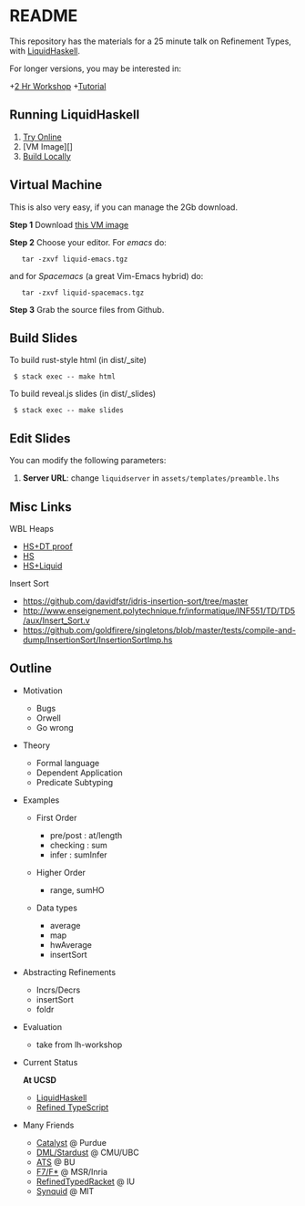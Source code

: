 README
======

This repository has the materials for a 25 minute talk on Refinement Types,
with [LiquidHaskell](https://github.com/ucsd-progsys/liquidhaskell).

For longer versions, you may be interested in:

+[2 Hr Workshop](http://ucsd-progsys.github.io/lh-workshop/)
+[Tutorial](http://ucsd-progsys.github.io/liquidhaskell-tutorial/)


Running LiquidHaskell
---------------------

1. [Try Online][online]
2. [VM Image][]
3. [Build Locally][local]

[online]: (http://ucsd-progsys.github.io/intro-refinement-types)
[local]:(https://github.com/ucsd-progsys/liquidhaskell-tutorial/blob/master/src/01-intro.lhs#L170-L197)
[vm]: http://goto.ucsd.edu/~gridaphobe/LiquidHaskell.ova

Virtual Machine
---------------

This is also very easy, if you can manage the 2Gb download.

**Step 1** Download [this VM image][vm]

**Step 2** Choose your editor. For *emacs* do:

       tar -zxvf liquid-emacs.tgz

and for *Spacemacs* (a great Vim-Emacs hybrid) do:

       tar -zxvf liquid-spacemacs.tgz

**Step 3** Grab the source files from Github.

Build Slides
------------

To build rust-style html (in dist/_site)

     $ stack exec -- make html

To build reveal.js slides (in dist/_slides)

     $ stack exec -- make slides

Edit Slides
-----------

You can modify the following parameters:

1. **Server URL**: change `liquidserver` in `assets/templates/preamble.lhs`


Misc Links
----------

WBL Heaps

+ [HS+DT proof](https://github.com/jstolarek/dep-typed-wbl-heaps-hs/blob/master/src/TwoPassMerge/CombinedProofs.hs#L68)
+ [HS](https://github.com/jstolarek/dep-typed-wbl-heaps-hs/blob/master/src/TwoPassMerge/NoProofs.hs#L96)
+ [HS+Liquid](https://github.com/ucsd-progsys/liquidhaskell/blob/master/tests/pos/WBL.hs#L129)

Insert Sort

+ https://github.com/davidfstr/idris-insertion-sort/tree/master
+ http://www.enseignement.polytechnique.fr/informatique/INF551/TD/TD5/aux/Insert_Sort.v
+ https://github.com/goldfirere/singletons/blob/master/tests/compile-and-dump/InsertionSort/InsertionSortImp.hs


Outline
-------

+ Motivation
  - Bugs
  - Orwell
  - Go wrong

+ Theory
  - Formal language
  - Dependent Application
  - Predicate Subtyping


+ Examples
  * First Order
    - pre/post : at/length
    - checking : sum
    - infer    : sumInfer

  * Higher Order
    - range, sumHO

  * Data types
    - average  
    - map
    - hwAverage
    - insertSort

+ Abstracting Refinements
  - Incrs/Decrs
  - insertSort
  - foldr

+ Evaluation
  - take from lh-workshop

+ Current Status

  **At UCSD**

  - [LiquidHaskell](lh)
  - [Refined TypeScript][rsc]

+ Many Friends

  - [Catalyst][catalyst] @ Purdue
  - [DML/Stardust][stardust] @ CMU/UBC
  - [ATS][ats] @ BU
  - [F7/F*][fstar] @ MSR/Inria
  - [RefinedTypedRacket][rtr] @ IU
  - [Synquid][synquid] @ MIT

[lh]: http://www.refinement-types.org
[rsc]: http://www.refinement-types.org
[stardust]: http://www.mpi-sws.org/~joshua/type-refinements.info/
[ats]: https://github.com/ats-lang/ats-lang.github.io
[fstar]: http://fstar-lang.org
[catalyst]: http://gowthamk.github.io/docs/icfp77-kaki.pdf
[rtr]: http://arxiv.org/abs/1511.07033
[synquid]: http://arxiv.org/pdf/1510.08419.pdf
